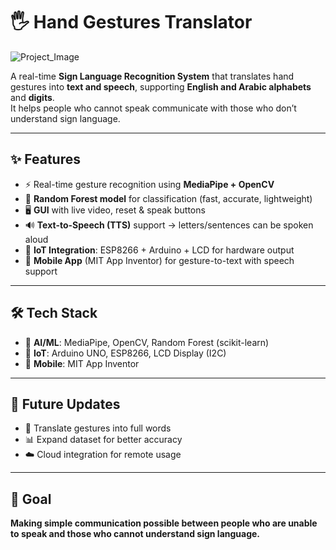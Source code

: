 # 🖐️ Hand Gestures Translator  
![Project_Image](https://github.com/user-attachments/assets/2b4af766-afb5-46de-b7ad-a40fafbc198c)

A real-time **Sign Language Recognition System** that translates hand gestures into **text and speech**, supporting **English and Arabic alphabets** and **digits**.  
It helps people who cannot speak communicate with those who don’t understand sign language.  

---

## ✨ Features  
- ⚡ Real-time gesture recognition using **MediaPipe + OpenCV**  
- 🌳 **Random Forest model** for classification (fast, accurate, lightweight)  
- 🖥️ **GUI** with live video, reset & speak buttons  
- 🔊 **Text-to-Speech (TTS)** support → letters/sentences can be spoken aloud  
- 🔌 **IoT Integration**: ESP8266 + Arduino + LCD for hardware output  
- 📱 **Mobile App** (MIT App Inventor) for gesture-to-text with speech support  

---

## 🛠️ Tech Stack  
- 🤖 **AI/ML**: MediaPipe, OpenCV, Random Forest (scikit-learn)  
- 🔧 **IoT**: Arduino UNO, ESP8266, LCD Display (I2C)  
- 📱 **Mobile**: MIT App Inventor  

---

## 🚀 Future Updates
- 📝 Translate gestures into full words
- 📊 Expand dataset for better accuracy
- ☁️ Cloud integration for remote usage

---

## 📌 Goal  
**Making simple communication possible between people who are unable to speak and those who cannot understand sign language.**  
